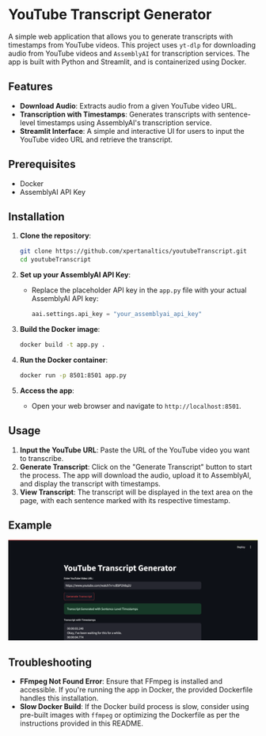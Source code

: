 # YouTube Transcript Generator

A simple web application that allows you to generate transcripts with timestamps from YouTube videos. This project uses `yt-dlp` for downloading audio from YouTube videos and `AssemblyAI` for transcription services. The app is built with Python and Streamlit, and is containerized using Docker.

## Features

- **Download Audio**: Extracts audio from a given YouTube video URL.
- **Transcription with Timestamps**: Generates transcripts with sentence-level timestamps using AssemblyAI's transcription service.
- **Streamlit Interface**: A simple and interactive UI for users to input the YouTube video URL and retrieve the transcript.

## Prerequisites

- Docker
- AssemblyAI API Key

## Installation

1. **Clone the repository**:
    ```bash
    git clone https://github.com/xpertanaltics/youtubeTranscript.git
    cd youtubeTranscript
    ```

2. **Set up your AssemblyAI API Key**:
   - Replace the placeholder API key in the `app.py` file with your actual AssemblyAI API key:
     ```python
     aai.settings.api_key = "your_assemblyai_api_key"
     ```

3. **Build the Docker image**:
    ```bash
    docker build -t app.py .
    ```

4. **Run the Docker container**:
    ```bash
    docker run -p 8501:8501 app.py
    ```

5. **Access the app**:
    - Open your web browser and navigate to `http://localhost:8501`.

## Usage

1. **Input the YouTube URL**: Paste the URL of the YouTube video you want to transcribe.
2. **Generate Transcript**: Click on the "Generate Transcript" button to start the process. The app will download the audio, upload it to AssemblyAI, and display the transcript with timestamps.
3. **View Transcript**: The transcript will be displayed in the text area on the page, with each sentence marked with its respective timestamp.

## Example

![App Screenshot](screenshot.png)

## Troubleshooting

- **FFmpeg Not Found Error**: Ensure that FFmpeg is installed and accessible. If you're running the app in Docker, the provided Dockerfile handles this installation.
- **Slow Docker Build**: If the Docker build process is slow, consider using pre-built images with `ffmpeg` or optimizing the Dockerfile as per the instructions provided in this README.

